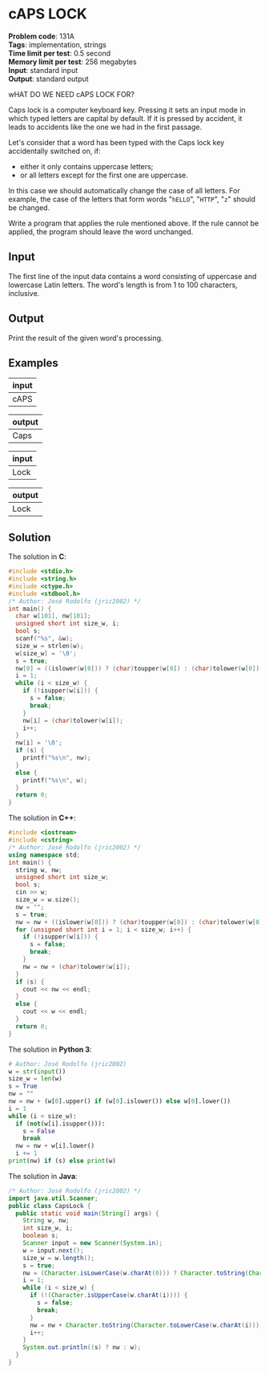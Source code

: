 # cAPS LOCK
**Problem code**: 131A  
**Tags**: implementation, strings  
**Time limit per test**: 0.5 second  
**Memory limit per test**: 256 megabytes  
**Input**: standard input  
**Output**: standard output  

wHAT DO WE NEED cAPS LOCK FOR?

Caps lock is a computer keyboard key. Pressing it sets an input mode in which typed letters are capital by default. If it is pressed by accident, it leads to accidents like the one we had in the first passage.

Let's consider that a word has been typed with the Caps lock key accidentally switched on, if:

* either it only contains uppercase letters;
* or all letters except for the first one are uppercase.

In this case we should automatically change the case of all letters. For example, the case of the letters that form words "`hELLO`", "`HTTP`", "`z`" should be changed.

Write a program that applies the rule mentioned above. If the rule cannot be applied, the program should leave the word unchanged.

## Input
The first line of the input data contains a word consisting of uppercase and lowercase Latin letters. The word's length is from 1 to 100 characters, inclusive.

## Output
Print the result of the given word's processing.

## Examples
| input |
| :--- |
| cAPS |

| output |
| :--- |
| Caps |

| input |
| :--- |
| Lock |

| output |
| :--- |
| Lock |

## Solution
The solution in **C**:
```c
#include <stdio.h>
#include <string.h>
#include <ctype.h>
#include <stdbool.h>
/* Author: José Rodolfo (jric2002) */
int main() {
  char w[101], nw[101];
  unsigned short int size_w, i;
  bool s;
  scanf("%s", &w);
  size_w = strlen(w);
  w[size_w] = '\0';
  s = true;
  nw[0] = ((islower(w[0])) ? (char)toupper(w[0]) : (char)tolower(w[0]));
  i = 1;
  while (i < size_w) {
    if (!isupper(w[i])) {
      s = false;
      break;
    }
    nw[i] = (char)tolower(w[i]);
    i++;
  }
  nw[i] = '\0';
  if (s) {
    printf("%s\n", nw);
  }
  else {
    printf("%s\n", w);
  }
  return 0;
}
```

The solution in **C++**:
```cpp
#include <iostream>
#include <cstring>
/* Author: José Rodolfo (jric2002) */
using namespace std;
int main() {
  string w, nw;
  unsigned short int size_w;
  bool s;
  cin >> w;
  size_w = w.size();
  nw = "";
  s = true;
  nw = nw + ((islower(w[0])) ? (char)toupper(w[0]) : (char)tolower(w[0]));
  for (unsigned short int i = 1; i < size_w; i++) {
    if (!isupper(w[i])) {
      s = false;
      break;
    }
    nw = nw + (char)tolower(w[i]);
  }
  if (s) {
    cout << nw << endl;
  }
  else {
    cout << w << endl;
  }
  return 0;
}
```

The solution in **Python 3**:
```python
# Author: José Rodolfo (jric2002)
w = str(input())
size_w = len(w)
s = True
nw = ""
nw = nw + (w[0].upper() if (w[0].islower()) else w[0].lower())
i = 1
while (i < size_w):
  if (not(w[i].isupper())):
    s = False
    break
  nw = nw + w[i].lower()
  i += 1
print(nw) if (s) else print(w)
```

The solution in **Java**:
```java
/* Author: José Rodolfo (jric2002) */
import java.util.Scanner;
public class CapsLock {
  public static void main(String[] args) {
    String w, nw;
    int size_w, i;
    boolean s;
    Scanner input = new Scanner(System.in);
    w = input.next();
    size_w = w.length();
    s = true;
    nw = (Character.isLowerCase(w.charAt(0))) ? Character.toString(Character.toUpperCase(w.charAt(0))) : Character.toString(Character.toLowerCase(w.charAt(0)));
    i = 1;
    while (i < size_w) {
      if (!(Character.isUpperCase(w.charAt(i)))) {
        s = false;
        break;
      }
      nw = nw + Character.toString(Character.toLowerCase(w.charAt(i)));
      i++;
    }
    System.out.println((s) ? nw : w);
  }
}
```